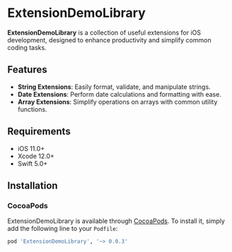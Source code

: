 # ExtensionDemoLibrary

**ExtensionDemoLibrary** is a collection of useful extensions for iOS development, designed to enhance productivity and simplify common coding tasks.

## Features

- **String Extensions**: Easily format, validate, and manipulate strings.
- **Date Extensions**: Perform date calculations and formatting with ease.
- **Array Extensions**: Simplify operations on arrays with common utility functions.

## Requirements

- iOS 11.0+
- Xcode 12.0+
- Swift 5.0+

## Installation

### CocoaPods

ExtensionDemoLibrary is available through [CocoaPods](https://cocoapods.org). To install it, simply add the following line to your `Podfile`:

```ruby
pod 'ExtensionDemoLibrary', '~> 0.0.3'
